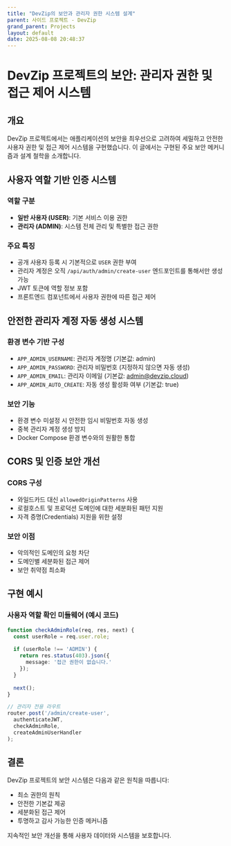 ```yaml
---
title: "DevZip의 보안과 관리자 권한 시스템 설계"
parent: 사이드 프로젝트 - DevZip
grand_parent: Projects
layout: default
date: 2025-08-08 20:48:37
---
```


# DevZip 프로젝트의 보안: 관리자 권한 및 접근 제어 시스템

## 개요

DevZip 프로젝트에서는 애플리케이션의 보안을 최우선으로 고려하여 세밀하고 안전한 사용자 권한 및 접근 제어 시스템을 구현했습니다. 이 글에서는 구현된 주요 보안 메커니즘과 설계 철학을 소개합니다.

## 사용자 역할 기반 인증 시스템

### 역할 구분
- **일반 사용자 (USER)**: 기본 서비스 이용 권한
- **관리자 (ADMIN)**: 시스템 전체 관리 및 특별한 접근 권한

### 주요 특징
- 공개 사용자 등록 시 기본적으로 `USER` 권한 부여
- 관리자 계정은 오직 `/api/auth/admin/create-user` 엔드포인트를 통해서만 생성 가능
- JWT 토큰에 역할 정보 포함
- 프론트엔드 컴포넌트에서 사용자 권한에 따른 접근 제어

## 안전한 관리자 계정 자동 생성 시스템

### 환경 변수 기반 구성
- `APP_ADMIN_USERNAME`: 관리자 계정명 (기본값: admin)
- `APP_ADMIN_PASSWORD`: 관리자 비밀번호 (지정하지 않으면 자동 생성)
- `APP_ADMIN_EMAIL`: 관리자 이메일 (기본값: admin@devzip.cloud)
- `APP_ADMIN_AUTO_CREATE`: 자동 생성 활성화 여부 (기본값: true)

### 보안 기능
- 환경 변수 미설정 시 안전한 임시 비밀번호 자동 생성
- 중복 관리자 계정 생성 방지
- Docker Compose 환경 변수와의 원활한 통합

## CORS 및 인증 보안 개선

### CORS 구성
- 와일드카드 대신 `allowedOriginPatterns` 사용
- 로컬호스트 및 프로덕션 도메인에 대한 세분화된 패턴 지원
- 자격 증명(Credentials) 지원을 위한 설정

### 보안 이점
- 악의적인 도메인의 요청 차단
- 도메인별 세분화된 접근 제어
- 보안 취약점 최소화

## 구현 예시

### 사용자 역할 확인 미들웨어 (예시 코드)

```typescript
function checkAdminRole(req, res, next) {
  const userRole = req.user.role;
  
  if (userRole !== 'ADMIN') {
    return res.status(403).json({ 
      message: '접근 권한이 없습니다.' 
    });
  }
  
  next();
}

// 관리자 전용 라우트
router.post('/admin/create-user', 
  authenticateJWT, 
  checkAdminRole, 
  createAdminUserHandler
);
```

## 결론

DevZip 프로젝트의 보안 시스템은 다음과 같은 원칙을 따릅니다:
- 최소 권한의 원칙
- 안전한 기본값 제공
- 세분화된 접근 제어
- 투명하고 감사 가능한 인증 메커니즘

지속적인 보안 개선을 통해 사용자 데이터와 시스템을 보호합니다.